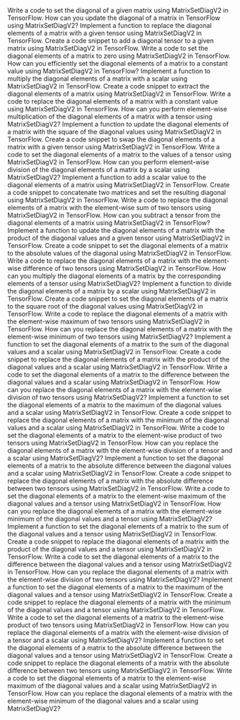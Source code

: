 Write a code to set the diagonal of a given matrix using MatrixSetDiagV2 in TensorFlow.
How can you update the diagonal of a matrix in TensorFlow using MatrixSetDiagV2?
Implement a function to replace the diagonal elements of a matrix with a given tensor using MatrixSetDiagV2 in TensorFlow.
Create a code snippet to add a diagonal tensor to a given matrix using MatrixSetDiagV2 in TensorFlow.
Write a code to set the diagonal elements of a matrix to zero using MatrixSetDiagV2 in TensorFlow.
How can you efficiently set the diagonal elements of a matrix to a constant value using MatrixSetDiagV2 in TensorFlow?
Implement a function to multiply the diagonal elements of a matrix with a scalar using MatrixSetDiagV2 in TensorFlow.
Create a code snippet to extract the diagonal elements of a matrix using MatrixSetDiagV2 in TensorFlow.
Write a code to replace the diagonal elements of a matrix with a constant value using MatrixSetDiagV2 in TensorFlow.
How can you perform element-wise multiplication of the diagonal elements of a matrix with a tensor using MatrixSetDiagV2?
Implement a function to update the diagonal elements of a matrix with the square of the diagonal values using MatrixSetDiagV2 in TensorFlow.
Create a code snippet to swap the diagonal elements of a matrix with a given tensor using MatrixSetDiagV2 in TensorFlow.
Write a code to set the diagonal elements of a matrix to the values of a tensor using MatrixSetDiagV2 in TensorFlow.
How can you perform element-wise division of the diagonal elements of a matrix by a scalar using MatrixSetDiagV2?
Implement a function to add a scalar value to the diagonal elements of a matrix using MatrixSetDiagV2 in TensorFlow.
Create a code snippet to concatenate two matrices and set the resulting diagonal using MatrixSetDiagV2 in TensorFlow.
Write a code to replace the diagonal elements of a matrix with the element-wise sum of two tensors using MatrixSetDiagV2 in TensorFlow.
How can you subtract a tensor from the diagonal elements of a matrix using MatrixSetDiagV2 in TensorFlow?
Implement a function to update the diagonal elements of a matrix with the product of the diagonal values and a given tensor using MatrixSetDiagV2 in TensorFlow.
Create a code snippet to set the diagonal elements of a matrix to the absolute values of the diagonal using MatrixSetDiagV2 in TensorFlow.
Write a code to replace the diagonal elements of a matrix with the element-wise difference of two tensors using MatrixSetDiagV2 in TensorFlow.
How can you multiply the diagonal elements of a matrix by the corresponding elements of a tensor using MatrixSetDiagV2?
Implement a function to divide the diagonal elements of a matrix by a scalar using MatrixSetDiagV2 in TensorFlow.
Create a code snippet to set the diagonal elements of a matrix to the square root of the diagonal values using MatrixSetDiagV2 in TensorFlow.
Write a code to replace the diagonal elements of a matrix with the element-wise maximum of two tensors using MatrixSetDiagV2 in TensorFlow.
How can you replace the diagonal elements of a matrix with the element-wise minimum of two tensors using MatrixSetDiagV2?
Implement a function to set the diagonal elements of a matrix to the sum of the diagonal values and a scalar using MatrixSetDiagV2 in TensorFlow.
Create a code snippet to replace the diagonal elements of a matrix with the product of the diagonal values and a scalar using MatrixSetDiagV2 in TensorFlow.
Write a code to set the diagonal elements of a matrix to the difference between the diagonal values and a scalar using MatrixSetDiagV2 in TensorFlow.
How can you replace the diagonal elements of a matrix with the element-wise division of two tensors using MatrixSetDiagV2?
Implement a function to set the diagonal elements of a matrix to the maximum of the diagonal values and a scalar using MatrixSetDiagV2 in TensorFlow.
Create a code snippet to replace the diagonal elements of a matrix with the minimum of the diagonal values and a scalar using MatrixSetDiagV2 in TensorFlow.
Write a code to set the diagonal elements of a matrix to the element-wise product of two tensors using MatrixSetDiagV2 in TensorFlow.
How can you replace the diagonal elements of a matrix with the element-wise division of a tensor and a scalar using MatrixSetDiagV2?
Implement a function to set the diagonal elements of a matrix to the absolute difference between the diagonal values and a scalar using MatrixSetDiagV2 in TensorFlow.
Create a code snippet to replace the diagonal elements of a matrix with the absolute difference between two tensors using MatrixSetDiagV2 in TensorFlow.
Write a code to set the diagonal elements of a matrix to the element-wise maximum of the diagonal values and a tensor using MatrixSetDiagV2 in TensorFlow.
How can you replace the diagonal elements of a matrix with the element-wise minimum of the diagonal values and a tensor using MatrixSetDiagV2?
Implement a function to set the diagonal elements of a matrix to the sum of the diagonal values and a tensor using MatrixSetDiagV2 in TensorFlow.
Create a code snippet to replace the diagonal elements of a matrix with the product of the diagonal values and a tensor using MatrixSetDiagV2 in TensorFlow.
Write a code to set the diagonal elements of a matrix to the difference between the diagonal values and a tensor using MatrixSetDiagV2 in TensorFlow.
How can you replace the diagonal elements of a matrix with the element-wise division of two tensors using MatrixSetDiagV2?
Implement a function to set the diagonal elements of a matrix to the maximum of the diagonal values and a tensor using MatrixSetDiagV2 in TensorFlow.
Create a code snippet to replace the diagonal elements of a matrix with the minimum of the diagonal values and a tensor using MatrixSetDiagV2 in TensorFlow.
Write a code to set the diagonal elements of a matrix to the element-wise product of two tensors using MatrixSetDiagV2 in TensorFlow.
How can you replace the diagonal elements of a matrix with the element-wise division of a tensor and a scalar using MatrixSetDiagV2?
Implement a function to set the diagonal elements of a matrix to the absolute difference between the diagonal values and a tensor using MatrixSetDiagV2 in TensorFlow.
Create a code snippet to replace the diagonal elements of a matrix with the absolute difference between two tensors using MatrixSetDiagV2 in TensorFlow.
Write a code to set the diagonal elements of a matrix to the element-wise maximum of the diagonal values and a scalar using MatrixSetDiagV2 in TensorFlow.
How can you replace the diagonal elements of a matrix with the element-wise minimum of the diagonal values and a scalar using MatrixSetDiagV2?